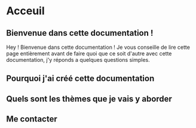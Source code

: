 # Acceuil

## Bienvenue dans cette documentation !

Hey ! Bienvenue dans cette documentation ! Je vous conseille de lire cette page entièrement avant de faire quoi que ce soit d'autre avec cette documentation, j'y réponds a quelques questions simples.

## Pourquoi j'ai créé cette documentation

## Quels sont les thèmes que je vais y aborder

## Me contacter

